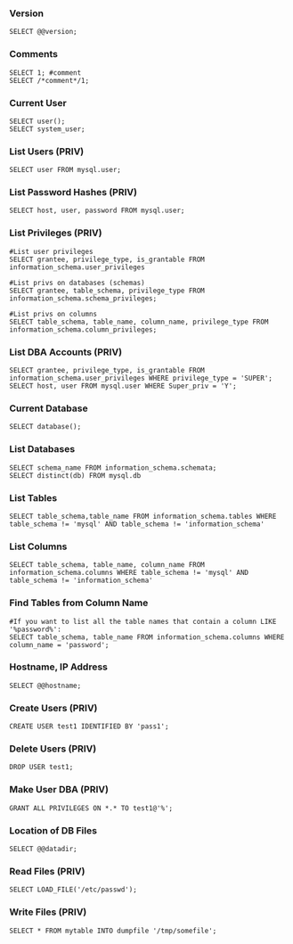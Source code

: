 ### Version
```
SELECT @@version;
```
### Comments
```
SELECT 1; #comment
SELECT /*comment*/1;
```
### Current User
```
SELECT user();
SELECT system_user;
```
### List Users (PRIV)
```
SELECT user FROM mysql.user;

```
### List Password Hashes (PRIV)
```
SELECT host, user, password FROM mysql.user;

```
### List Privileges (PRIV)
```
#List user privileges
SELECT grantee, privilege_type, is_grantable FROM information_schema.user_privileges
​
#List privs on databases (schemas)
SELECT grantee, table_schema, privilege_type FROM information_schema.schema_privileges;
​
#List privs on columns
SELECT table_schema, table_name, column_name, privilege_type FROM information_schema.column_privileges;
```
### List DBA Accounts (PRIV)
```
SELECT grantee, privilege_type, is_grantable FROM information_schema.user_privileges WHERE privilege_type = 'SUPER';
SELECT host, user FROM mysql.user WHERE Super_priv = 'Y';
```
### Current Database
```
SELECT database();
```
### List Databases
```
SELECT schema_name FROM information_schema.schemata;
SELECT distinct(db) FROM mysql.db
```
### List Tables 
```
SELECT table_schema,table_name FROM information_schema.tables WHERE table_schema != 'mysql' AND table_schema != 'information_schema'
```
### List Columns
```
SELECT table_schema, table_name, column_name FROM information_schema.columns WHERE table_schema != 'mysql' AND table_schema != 'information_schema'
```
### Find Tables from Column Name
```
#If you want to list all the table names that contain a column LIKE '%password%':
SELECT table_schema, table_name FROM information_schema.columns WHERE column_name = 'password';
```
### Hostname, IP Address
```
SELECT @@hostname;
```
### Create Users (PRIV)
```
CREATE USER test1 IDENTIFIED BY 'pass1';
```
### Delete Users (PRIV)
```
DROP USER test1;
```
### Make User DBA (PRIV)
```
GRANT ALL PRIVILEGES ON *.* TO test1@'%';
```
### Location of DB Files
```
SELECT @@datadir;
```
### Read Files (PRIV)
```
SELECT LOAD_FILE('/etc/passwd');
```
### Write Files (PRIV)
```
SELECT * FROM mytable INTO dumpfile '/tmp/somefile';
```
